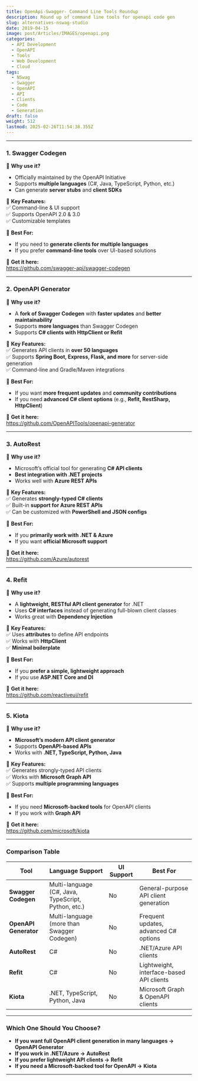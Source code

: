 ```yaml
---
title: OpenApi-Swagger- Command Line Tools Roundup
description: Round up of command line tools for openapi code gen
slug: alternatives-nswag-studio
date: 2019-04-15
image: post/Articles/IMAGES/openapi.png
categories:
  - API Development
  - OpenAPI
  - Tools
  - Web Development
  - Cloud
tags:
  - NSwag
  - Swagger
  - OpenAPI
  - API
  - Clients
  - Code
  - Generation
draft: false
weight: 512
lastmod: 2025-02-26T11:54:38.355Z
---
```

***

### **1. Swagger Codegen**

🔹 **Why use it?**

* Officially maintained by the OpenAPI Initiative
* Supports **multiple languages** (C#, Java, TypeScript, Python, etc.)
* Can generate **server stubs** and **client SDKs**

🔹 **Key Features:**\
✅ Command-line & UI support\
✅ Supports OpenAPI 2.0 & 3.0\
✅ Customizable templates

🔹 **Best For:**

* If you need to **generate clients for multiple languages**
* If you prefer **command-line tools** over UI-based solutions

🔹 **Get it here:**\
<https://github.com/swagger-api/swagger-codegen>

***

### **2. OpenAPI Generator**

🔹 **Why use it?**

* A **fork of Swagger Codegen** with **faster updates** and **better maintainability**
* Supports **more languages** than Swagger Codegen
* Supports **C# clients with HttpClient or Refit**

🔹 **Key Features:**\
✅ Generates API clients in **over 50 languages**\
✅ Supports **Spring Boot, Express, Flask, and more** for server-side generation\
✅ Command-line and Gradle/Maven integrations

🔹 **Best For:**

* If you want **more frequent updates** and **community contributions**
* If you need **advanced C# client options** (e.g., **Refit, RestSharp, HttpClient**)

🔹 **Get it here:**\
<https://github.com/OpenAPITools/openapi-generator>

***

### **3. AutoRest**

🔹 **Why use it?**

* Microsoft’s official tool for generating **C# API clients**
* **Best integration with .NET projects**
* Works well with **Azure REST APIs**

🔹 **Key Features:**\
✅ Generates **strongly-typed C# clients**\
✅ Built-in **support for Azure REST APIs**\
✅ Can be customized with **PowerShell and JSON configs**

🔹 **Best For:**

* If you **primarily work with .NET & Azure**
* If you want **official Microsoft support**

🔹 **Get it here:**\
<https://github.com/Azure/autorest>

***

### **4. Refit**

🔹 **Why use it?**

* A **lightweight, RESTful API client generator** for .NET
* Uses **C# interfaces** instead of generating full-blown client classes
* Works great with **Dependency Injection**

🔹 **Key Features:**\
✅ Uses **attributes** to define API endpoints\
✅ Works with **HttpClient**\
✅ **Minimal boilerplate**

🔹 **Best For:**

* If you **prefer a simple, lightweight approach**
* If you use **ASP.NET Core and DI**

🔹 **Get it here:**\
<https://github.com/reactiveui/refit>

***

### **5. Kiota**

🔹 **Why use it?**

* **Microsoft’s modern API client generator**
* Supports **OpenAPI-based APIs**
* Works with **.NET, TypeScript, Python, Java**

🔹 **Key Features:**\
✅ Generates strongly-typed API clients\
✅ Works with **Microsoft Graph API**\
✅ Supports **multiple programming languages**

🔹 **Best For:**

* If you need **Microsoft-backed tools** for OpenAPI clients
* If you work with **Graph API**

🔹 **Get it here:**\
<https://github.com/microsoft/kiota>

***

### **Comparison Table**

| Tool                  | Language Support                                    | UI Support | Best For                                 |
| --------------------- | --------------------------------------------------- | ---------- | ---------------------------------------- |
| **Swagger Codegen**   | Multi-language (C#, Java, TypeScript, Python, etc.) | No         | General-purpose API client generation    |
| **OpenAPI Generator** | Multi-language (more than Swagger Codegen)          | No         | Frequent updates, advanced C# options    |
| **AutoRest**          | C#                                                  | No         | .NET/Azure API clients                   |
| **Refit**             | C#                                                  | No         | Lightweight, interface-based API clients |
| **Kiota**             | .NET, TypeScript, Python, Java                      | No         | Microsoft Graph & OpenAPI clients        |

***

### **Which One Should You Choose?**

* **If you want full OpenAPI client generation in many languages →** **OpenAPI Generator**
* **If you work in .NET/Azure →** **AutoRest**
* **If you prefer lightweight API clients →** **Refit**
* **If you need a Microsoft-backed tool for OpenAPI →** **Kiota**

***

<!-- 
### **Final Thoughts**
NSwag Studio is great for generating **C# and TypeScript clients**, but these alternatives can often **do more**, especially if you need **broader language support, more flexibility, or better .NET integration**.
-->
